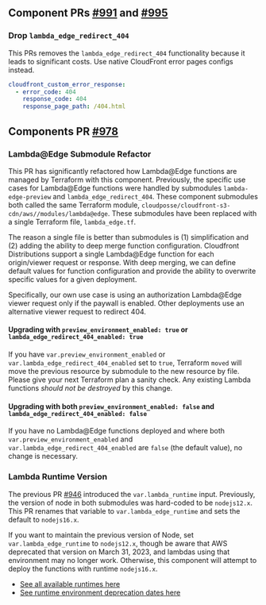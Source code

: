 ## Component PRs [#991](https://github.com/cloudposse/terraform-aws-components/pull/991) and [#995](https://github.com/cloudposse/terraform-aws-components/pull/995)

### Drop `lambda_edge_redirect_404`

This PRs removes the `lambda_edge_redirect_404` functionality because it leads to significant costs. Use native
CloudFront error pages configs instead.

```yaml
cloudfront_custom_error_response:
  - error_code: 404
    response_code: 404
    response_page_path: /404.html
```

## Components PR [#978](https://github.com/cloudposse/terraform-aws-components/pull/978)

### Lambda@Edge Submodule Refactor

This PR has significantly refactored how Lambda@Edge functions are managed by Terraform with this component. Previously,
the specific use cases for Lambda@Edge functions were handled by submodules `lambda-edge-preview` and
`lambda_edge_redirect_404`. These component submodules both called the same Terraform module,
`cloudposse/cloudfront-s3-cdn/aws//modules/lambda@edge`. These submodules have been replaced with a single Terraform
file, `lambda_edge.tf`.

The reason a single file is better than submodules is (1) simplification and (2) adding the ability to deep merge
function configuration. Cloudfront Distributions support a single Lambda@Edge function for each origin/viewer request or
response. With deep merging, we can define default values for function configuration and provide the ability to
overwrite specific values for a given deployment.

Specifically, our own use case is using an authorization Lambda@Edge viewer request only if the paywall is enabled.
Other deployments use an alternative viewer request to redirect 404.

#### Upgrading with `preview_environment_enabled: true` or `lambda_edge_redirect_404_enabled: true`

If you have `var.preview_environment_enabled` or `var.lambda_edge_redirect_404_enabled` set to `true`, Terraform `moved`
will move the previous resource by submodule to the new resource by file. Please give your next Terraform plan a sanity
check. Any existing Lambda functions _should not be destroyed_ by this change.

#### Upgrading with both `preview_environment_enabled: false` and `lambda_edge_redirect_404_enabled: false`

If you have no Lambda@Edge functions deployed and where both `var.preview_environment_enabled` and
`var.lambda_edge_redirect_404_enabled` are `false` (the default value), no change is necessary.

### Lambda Runtime Version

The previous PR [#946](https://github.com/cloudposse/terraform-aws-components/pull/946) introduced the
`var.lambda_runtime` input. Previously, the version of node in both submodules was hard-coded to be `nodejs12.x`. This
PR renames that variable to `var.lambda_edge_runtime` and sets the default to `nodejs16.x`.

If you want to maintain the previous version of Node, set `var.lambda_edge_runtime` to `nodejs12.x`, though be aware
that AWS deprecated that version on March 31, 2023, and lambdas using that environment may no longer work. Otherwise,
this component will attempt to deploy the functions with runtime `nodejs16.x`.

- [See all available runtimes here](https://docs.aws.amazon.com/lambda/latest/dg/API_CreateFunction.html#SSS-CreateFunction-request-Runtime)
- [See runtime environment deprecation dates here](https://docs.aws.amazon.com/lambda/latest/dg/lambda-runtimes.html#runtime-support-policy)
